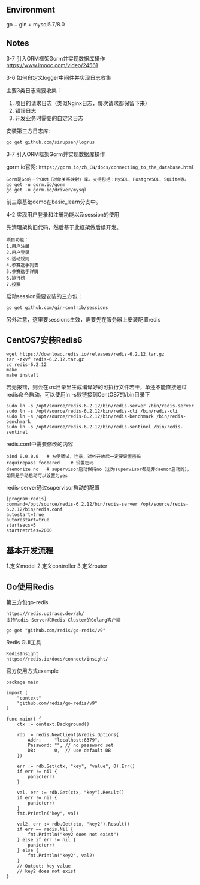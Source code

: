 ## Environment

go + gin + mysql5.7/8.0

## Notes

3-7 引入ORM框架Gorm并实现数据库操作 https://www.imooc.com/video/24561

3-6 如何自定义logger中间件并实现日志收集

主要3类日志需要收集：

1. 项目的请求日志（类似Nginx日志，每次请求都保留下来）
2. 错误日志
3. 开发业务时需要的自定义日志

安装第三方日志库:

```
go get github.com/sirupsen/logrus
```

3-7 引入ORM框架Gorm并实现数据库操作

gorm.io官网: `https://gorm.io/zh_CN/docs/connecting_to_the_database.html`

```
Gorm是Go的一个ORM（对象关系映射）库。支持包括：MySQL、PostgreSQL、SQLite等。
go get -u gorm.io/gorm
go get -u gorm.io/driver/mysql
```

前三章基础demo在basic_learn分支中。

4-2 实现用户登录和注册功能以及session的使用

先清理架构旧代码，然后基于此框架做后续开发。

```
项目功能：
1.用户注册
2.用户登录
3.活动规则
4.参赛选手列表
5.参赛选手详情
6.排行榜
7.投票
```

启动session需要安装的三方包：

```
go get github.com/gin-contrib/sessions
```

另外注意，这里要sessions生效，需要先在服务器上安装配置redis

## CentOS7安装Redis6

```
wget https://download.redis.io/releases/redis-6.2.12.tar.gz
tar -zxvf redis-6.2.12.tar.gz
cd redis-6.2.12
make
make install
```

若无报错，则会在src目录里生成编译好的可执行文件若干，单还不能直接通过redis命令启动，可以使用ln -s软链接到CentOS7的/bin目录下

```shell
sudo ln -s /opt/source/redis-6.2.12/bin/redis-server /bin/redis-server
sudo ln -s /opt/source/redis-6.2.12/bin/redis-cli /bin/redis-cli
sudo ln -s /opt/source/redis-6.2.12/bin/redis-benchmark /bin/redis-benchmark
sudo ln -s /opt/source/redis-6.2.12/bin/redis-sentinel /bin/redis-sentinel
```

redis.conf中需要修改的内容

```
bind 0.0.0.0   # 方便调试，注意，对外开放后一定要设置密码
requirepass foobared    # 设置密码
daemonize no   # supervisor启动保持no（因为supervisor都是非daemon启动的），如果是手动启动可以设置为yes
```

redis-server通过supervisor启动的配置

```
[program:redis]
command=/opt/source/redis-6.2.12/bin/redis-server /opt/source/redis-6.2.12/bin/redis.conf
autostart=true
autorestart=true
startsecs=5
startretries=2000
```

## 基本开发流程

1.定义model 2.定义controller 3.定义router

## Go使用Redis

第三方包go-redis

```
https://redis.uptrace.dev/zh/
支持Redis Server和Redis Cluster的Golang客户端

go get "github.com/redis/go-redis/v9"
```

Redis GUI工具

```
RedisInsight
https://redis.io/docs/connect/insight/
```

官方使用方式example

```
package main

import (
	"context"
	"github.com/redis/go-redis/v9"
)

func main() {
	ctx := context.Background()

	rdb := redis.NewClient(&redis.Options{
		Addr:	  "localhost:6379",
		Password: "", // no password set
		DB:		  0,  // use default DB
	})

	err := rdb.Set(ctx, "key", "value", 0).Err()
	if err != nil {
		panic(err)
	}

	val, err := rdb.Get(ctx, "key").Result()
	if err != nil {
		panic(err)
	}
	fmt.Println("key", val)

	val2, err := rdb.Get(ctx, "key2").Result()
	if err == redis.Nil {
		fmt.Println("key2 does not exist")
	} else if err != nil {
		panic(err)
	} else {
		fmt.Println("key2", val2)
	}
	// Output: key value
	// key2 does not exist
}

```
